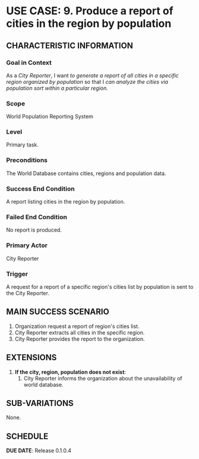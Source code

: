 # USE CASE: 9. Produce a report of cities in the region by population

## CHARACTERISTIC INFORMATION

### Goal in Context
As a *City Reporter*, I want *to generate a report of all cities in a specific region organized by population* so that I *can analyze the cities via population sort within a particular region.*

### Scope
World Population Reporting System

### Level
Primary task.

### Preconditions
The World Database contains cities, regions and population data.

### Success End Condition
A report listing cities in the region by population.

### Failed End Condition
No report is produced.

### Primary Actor
City Reporter

### Trigger
A request for a report of a specific region's cities list by population is sent to the City Reporter.

## MAIN SUCCESS SCENARIO
1. Organization request a report of region's cities list.
2. City Reporter extracts all cities in the specific region.
3. City Reporter provides the report to the organization.

## EXTENSIONS
1. **If the city, region, population does not exist**:
    1. City Reporter informs the organization about the unavailability of world database.

## SUB-VARIATIONS
None.

## SCHEDULE
**DUE DATE**: Release 0.1.0.4